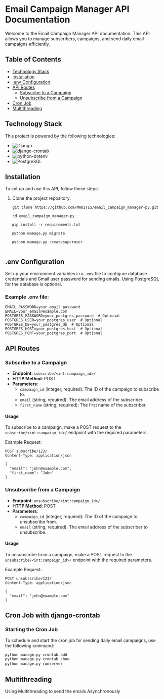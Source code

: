 # Email Campaign Manager API Documentation

Welcome to the Email Campaign Manager API documentation. This API allows you to manage subscribers, campaigns, and send daily email campaigns efficiently.

## Table of Contents
- [Technology Stack](#technology-stack)
- [Installation](#installation)
- [.env Configuration](#env-configuration)
- [API Routes](#api-routes)
  - [Subscribe to a Campaign](#subscribe-to-a-campaign)
  - [Unsubscribe from a Campaign](#unsubscribe-from-a-campaign)
- [Cron Job](#cron-job)
- [Multithreading](#multithreading)

## Technology Stack

This project is powered by the following technologies:

- ![Django](https://img.shields.io/badge/Django-green)
- ![django-crontab](https://img.shields.io/badge/django--crontab-blue)
- ![python-dotenv](https://img.shields.io/badge/python--dotenv-yellow)
- ![PostgreSQL](https://img.shields.io/badge/PostgreSQL-optional-blue)

## Installation

To set up and use this API, follow these steps:

1. Clone the project repository:

   ```shell
   git clone https://github.com/MADITIS/email_campaign_manager-py.git

   cd email_campaign_manager-py
   ```

```shell
   pip install -r requirements.txt

   python manage.py migrate

   python manage.py createsuperuser


```

## .env Configuration

Set up your environment variables in a `.env` file to configure database credentials and Gmail user password for sending emails. Using PostgreSQL for the database is optional.

### Example .env file:

```env
EMAIL_PASSWORD=your_email_password
EMAIL=your_email@example.com
POSTGRES_PASSWORD=your_postgres_password  # Optional
POSTGRES_USER=your_postgres_user  # Optional
POSTGRES_DB=your_postgres_db  # Optional
POSTGRES_HOST=your_postgres_host  # Optional
POSTGRES_PORT=your_postgres_port  # Optional
```

## API Routes

### Subscribe to a Campaign

- **Endpoint**: `subscribe/<int:campaign_id>/`
- **HTTP Method**: POST
- **Parameters**:
  - `campaign_id` (integer, required): The ID of the campaign to subscribe to.
  - `email` (string, required): The email address of the subscriber.
  - `first_name` (string, required): The first name of the subscriber.

#### Usage

To subscribe to a campaign, make a POST request to the `subscribe/<int:campaign_id>/` endpoint with the required parameters.

Example Request:
```http
POST subscribe/123/
Content-Type: application/json

{
  "email": "john@example.com",
  "first_name": "John"
}
```

### Unsubscribe from a Campaign

- **Endpoint**: `unsubscribe/<int:campaign_id>/`
- **HTTP Method**: POST
- **Parameters**:
  - `campaign_id` (integer, required): The ID of the campaign to unsubscribe from.
  - `email` (string, required): The email address of the subscriber to unsubscribe.

#### Usage

To unsubscribe from a campaign, make a POST request to the `unsubscribe/<int:campaign_id>/` endpoint with the required parameters.

Example Request:
```http
POST unsubscribe/123/
Content-Type: application/json

{
  "email": "john@example.com"
}
```
## Cron Job with django-crontab

### Starting the Cron Job

To schedule and start the cron job for sending daily email campaigns, use the following command:

```bash
python manage.py crontab add
python manage.py crontab show
python manage.py runserver

```

## Multithreading

Using Multithreading to send the emails Asynchronously